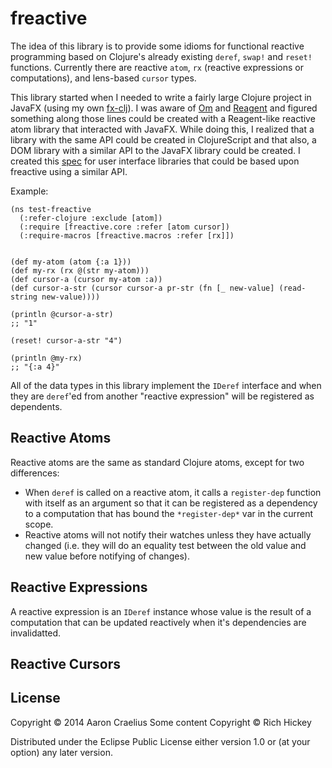 # freactive

The idea of this library is to provide some idioms for functional reactive
programming based on Clojure's already existing `deref`, `swap!` and `reset!`
functions. Currently there are reactive `atom`, `rx` (reactive expressions or computations),
and lens-based  `cursor` types.

This library started when I needed to write a fairly
large Clojure project in JavaFX (using my own [fx-clj](https://github.com/aaronc/fx-clj/)).
I was aware of [Om](https://github.com/swannodette/om) and [Reagent](https://github.com/reagent-project/reagent)
and figured something along those lines could be created with a Reagent-like reactive atom library that
interacted with JavaFX. While doing this, I realized that a library with the same API could be created 
in ClojureScript and that also, a DOM library with a similar API to the JavaFX library could be created.
I created this [spec](https://github.com/aaronc/freactive/wiki/User-Interface-Spec) for user interface libraries that could be based upon freactive using a similar API.

Example:
```clojurescript
(ns test-freactive
  (:refer-clojure :exclude [atom])
  (:require [freactive.core :refer [atom cursor])
  (:require-macros [freactive.macros :refer [rx]])
  
  
(def my-atom (atom {:a 1}))
(def my-rx (rx @(str my-atom)))
(def cursor-a (cursor my-atom :a))
(def cursor-a-str (cursor cursor-a pr-str (fn [_ new-value] (read-string new-value))))

(println @cursor-a-str)
;; "1"

(reset! cursor-a-str "4")

(println @my-rx)
;; "{:a 4}"

```

All of the data types in this library implement the `IDeref` interface and
when they are `deref`'ed from another "reactive expression" will be registered
as dependents.

## Reactive Atoms

Reactive atoms are the same as standard Clojure atoms, except for two differences:

* When `deref` is called on a reactive atom, it calls a `register-dep` function
with itself as an argument so that it can be registered as a dependency to
a computation that has bound the `*register-dep*` var in the current scope.
* Reactive atoms will not notify their watches unless they have actually changed
(i.e. they will do an equality test between the old value and new value before
notifying of changes).

## Reactive Expressions

A reactive expression is an `IDeref` instance whose value is the result of
a computation that can be updated reactively when it's dependencies are
invalidatted.


## Reactive Cursors

## License

Copyright © 2014 Aaron Craelius
Some content Copyright © Rich Hickey

Distributed under the Eclipse Public License either version 1.0 or (at
your option) any later version.
